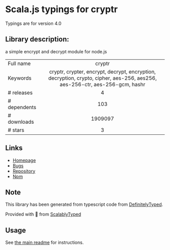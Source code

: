 
# Scala.js typings for cryptr

Typings are for version 4.0

## Library description:
a simple encrypt and decrypt module for node.js

|                    |                 |
| ------------------ | :-------------: |
| Full name          | cryptr |
| Keywords           | cryptr, crypter, encrypt, decrypt, encryption, decryption, crypto, cipher, aes-256, aes256, aes-256-ctr, aes-256-gcm, hashr |
| # releases         | 4 |
| # dependents       | 103 |
| # downloads        | 1909097 |
| # stars            | 3 |

## Links
- [Homepage](https://github.com/MauriceButler/cryptr)
- [Bugs](https://github.com/MauriceButler/cryptr/issues)
- [Repository](https://github.com/MauriceButler/cryptr)
- [Npm](https://www.npmjs.com/package/cryptr)
    


## Note
This library has been generated from typescript code from [DefinitelyTyped](https://definitelytyped.org).

Provided with :purple_heart: from [ScalablyTyped](https://github.com/oyvindberg/ScalablyTyped)

## Usage
See [the main readme](../../readme.md) for instructions.


